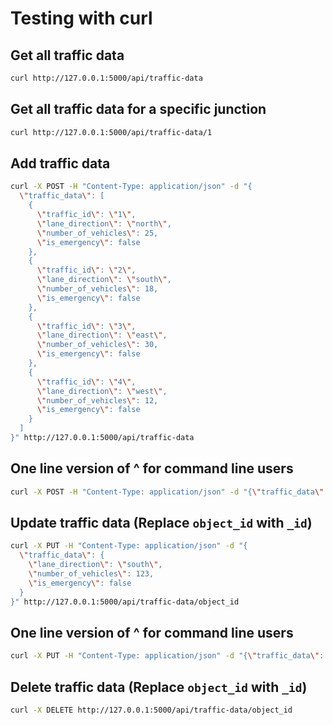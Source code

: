 # Testing with curl

## Get all traffic data
```bash
curl http://127.0.0.1:5000/api/traffic-data
```

## Get all traffic data for a specific junction
```bash
curl http://127.0.0.1:5000/api/traffic-data/1
```

## Add traffic data
```bash
curl -X POST -H "Content-Type: application/json" -d "{
  \"traffic_data\": [
    {
      \"traffic_id\": \"1\",
      \"lane_direction\": \"north\",
      \"number_of_vehicles\": 25,
      \"is_emergency\": false
    },
    {
      \"traffic_id\": \"2\",
      \"lane_direction\": \"south\",
      \"number_of_vehicles\": 18,
      \"is_emergency\": false
    },
    {
      \"traffic_id\": \"3\",
      \"lane_direction\": \"east\",
      \"number_of_vehicles\": 30,
      \"is_emergency\": false
    },
    {
      \"traffic_id\": \"4\",
      \"lane_direction\": \"west\",
      \"number_of_vehicles\": 12,
      \"is_emergency\": false
    }
  ]
}" http://127.0.0.1:5000/api/traffic-data
```
## One line version of ^ for command line users
```bash
curl -X POST -H "Content-Type: application/json" -d "{\"traffic_data\": [{ \"traffic_id\": \"1\", \"lane_direction\": \"north\",  \"number_of_vehicles\": 25,  \"is_emergency\": false}, {  \"traffic_id\": \"2\",  \"lane_direction\": \"south\",  \"number_of_vehicles\": 18,   \"is_emergency\": false }, {  \"traffic_id\": \"3\",  \"lane_direction\": \"east\",  \"number_of_vehicles\": 30,  \"is_emergency\": false }, {  \"traffic_id\": \"4\",   \"lane_direction\": \"west\",   \"number_of_vehicles\": 12,   \"is_emergency\": false } ]}" http://127.0.0.1:5000/api/traffic-data
```

## Update traffic data (Replace `object_id` with `_id`)
```bash
curl -X PUT -H "Content-Type: application/json" -d "{
  \"traffic_data\": {
    \"lane_direction\": \"south\", 
    \"number_of_vehicles\": 123, 
    \"is_emergency\": false 
  } 
}" http://127.0.0.1:5000/api/traffic-data/object_id
```
## One line version of ^ for command line users
```bash
curl -X PUT -H "Content-Type: application/json" -d "{\"traffic_data\": {\"lane_direction\": \"south\", \"number_of_vehicles\": 123, \"is_emergency\": false } }" http://127.0.0.1:5000/api/traffic-data/object_id
```

## Delete traffic data (Replace `object_id` with `_id`)
```bash
curl -X DELETE http://127.0.0.1:5000/api/traffic-data/object_id
```